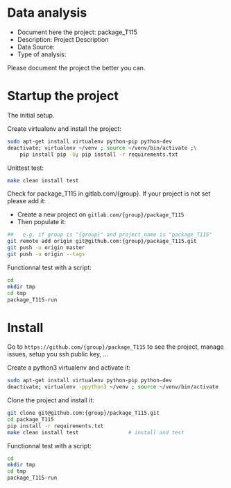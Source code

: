 # Data analysis
- Document here the project: package_T115
- Description: Project Description
- Data Source:
- Type of analysis:

Please document the project the better you can.

# Startup the project

The initial setup.

Create virtualenv and install the project:
```bash
sudo apt-get install virtualenv python-pip python-dev
deactivate; virtualenv ~/venv ; source ~/venv/bin/activate ;\
    pip install pip -U; pip install -r requirements.txt
```

Unittest test:
```bash
make clean install test
```

Check for package_T115 in gitlab.com/{group}.
If your project is not set please add it:

- Create a new project on `gitlab.com/{group}/package_T115`
- Then populate it:

```bash
##   e.g. if group is "{group}" and project_name is "package_T115"
git remote add origin git@github.com:{group}/package_T115.git
git push -u origin master
git push -u origin --tags
```

Functionnal test with a script:

```bash
cd
mkdir tmp
cd tmp
package_T115-run
```

# Install

Go to `https://github.com/{group}/package_T115` to see the project, manage issues,
setup you ssh public key, ...

Create a python3 virtualenv and activate it:

```bash
sudo apt-get install virtualenv python-pip python-dev
deactivate; virtualenv -ppython3 ~/venv ; source ~/venv/bin/activate
```

Clone the project and install it:

```bash
git clone git@github.com:{group}/package_T115.git
cd package_T115
pip install -r requirements.txt
make clean install test                # install and test
```
Functionnal test with a script:

```bash
cd
mkdir tmp
cd tmp
package_T115-run
```
